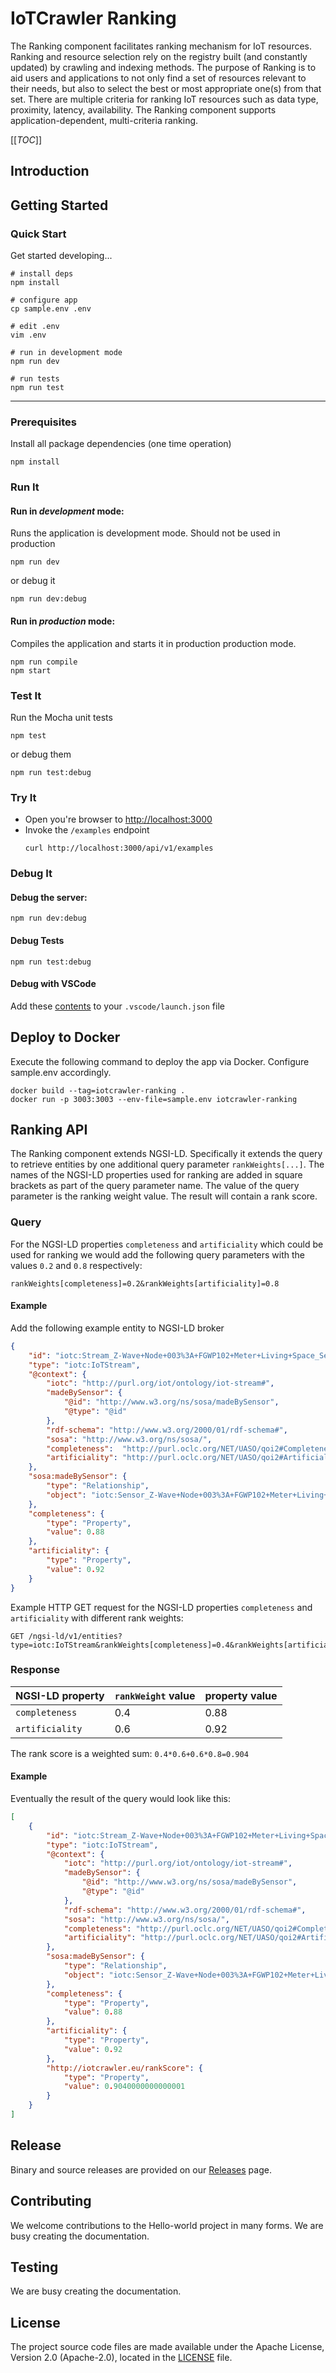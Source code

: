 # IoTCrawler Ranking

The Ranking component facilitates ranking mechanism for IoT resources. Ranking and resource selection rely on the registry built (and constantly updated) by crawling and indexing methods. The purpose of Ranking is to aid users and applications to not only find a set of resources relevant to their needs, but also to select the best or most appropriate one(s) from that set. There are multiple criteria for ranking IoT resources such as data type, proximity, latency, availability. The Ranking component supports application-dependent, multi-criteria ranking.

[[_TOC_]]

## Introduction



## Getting Started

### Quick Start

Get started developing...

```shell
# install deps
npm install

# configure app
cp sample.env .env

# edit .env
vim .env

# run in development mode
npm run dev

# run tests
npm run test
```

---

### Prerequisites

Install all package dependencies (one time operation)

```shell
npm install
```

### Run It
#### Run in *development* mode:
Runs the application is development mode. Should not be used in production

```shell
npm run dev
```

or debug it

```shell
npm run dev:debug
```

#### Run in *production* mode:

Compiles the application and starts it in production production mode.

```shell
npm run compile
npm start
```

### Test It

Run the Mocha unit tests

```shell
npm test
```

or debug them

```shell
npm run test:debug
```

### Try It
* Open you're browser to [http://localhost:3000](http://localhost:3000)
* Invoke the `/examples` endpoint 
  ```shell
  curl http://localhost:3000/api/v1/examples
  ```


### Debug It

#### Debug the server:

```
npm run dev:debug
```

#### Debug Tests

```
npm run test:debug
```

#### Debug with VSCode

Add these [contents](https://github.com/cdimascio/generator-express-no-stress/blob/next/assets/.vscode/launch.json) to your `.vscode/launch.json` file

## Deploy to Docker

Execute the following command to deploy the app via Docker. Configure sample.env accordingly.

```shell
docker build --tag=iotcrawler-ranking .
docker run -p 3003:3003 --env-file=sample.env iotcrawler-ranking
```

## Ranking API

The Ranking component extends NGSI-LD. Specifically it extends the query to retrieve entities by one additional query parameter `rankWeights[...]`. The names of the NGSI-LD properties used for ranking are added in square brackets as part of the query parameter name. The value of the query parameter is the ranking weight value. The result will contain a rank score.

### Query

For the NGSI-LD properties `completeness` and `artificiality` which could be used for ranking we would add the following query parameters with the values `0.2` and `0.8` respectively:

```
rankWeights[completeness]=0.2&rankWeights[artificiality]=0.8
```

#### Example

Add the following example entity to NGSI-LD broker

```json
{
    "id": "iotc:Stream_Z-Wave+Node+003%3A+FGWP102+Meter+Living+Space_Sensor+%28power%29",
    "type": "iotc:IoTStream",
    "@context": {
        "iotc": "http://purl.org/iot/ontology/iot-stream#",
        "madeBySensor": {
            "@id": "http://www.w3.org/ns/sosa/madeBySensor",
            "@type": "@id"
        },
        "rdf-schema": "http://www.w3.org/2000/01/rdf-schema#",
        "sosa": "http://www.w3.org/ns/sosa/",
        "completeness":  "http://purl.oclc.org/NET/UASO/qoi2#Completeness",
        "artificiality": "http://purl.oclc.org/NET/UASO/qoi2#Artificiality"
    },
    "sosa:madeBySensor": {
        "type": "Relationship",
        "object": "iotc:Sensor_Z-Wave+Node+003%3A+FGWP102+Meter+Living+Space_Sensor+%28power%29"
    },
    "completeness": {
        "type": "Property",
        "value": 0.88
    },
    "artificiality": {
        "type": "Property",
        "value": 0.92
    }
}
```

Example HTTP GET request for the NGSI-LD properties `completeness` and `artificiality` with different rank weights:

```http
GET /ngsi-ld/v1/entities?type=iotc:IoTStream&rankWeights[completeness]=0.4&rankWeights[artificiality]=0.6
```

### Response

| NGSI-LD property | `rankWeight` value | property value |
| ---------------- | ------------------ | -------------- |
| `completeness`   | 0.4                | 0.88           |
| `artificiality`  | 0.6                | 0.92           |

The rank score is a weighted sum: `0.4*0.6+0.6*0.8=0.904`

#### Example

Eventually the result of the query would look like this:

```json
[
    {
        "id": "iotc:Stream_Z-Wave+Node+003%3A+FGWP102+Meter+Living+Space_Sensor+%28power%29",
        "type": "iotc:IoTStream",
        "@context": {
            "iotc": "http://purl.org/iot/ontology/iot-stream#",
            "madeBySensor": {
                "@id": "http://www.w3.org/ns/sosa/madeBySensor",
                "@type": "@id"
            },
            "rdf-schema": "http://www.w3.org/2000/01/rdf-schema#",
            "sosa": "http://www.w3.org/ns/sosa/",
            "completeness": "http://purl.oclc.org/NET/UASO/qoi2#Completeness",
            "artificiality": "http://purl.oclc.org/NET/UASO/qoi2#Artificiality"
        },
        "sosa:madeBySensor": {
            "type": "Relationship",
            "object": "iotc:Sensor_Z-Wave+Node+003%3A+FGWP102+Meter+Living+Space_Sensor+%28power%29"
        },
        "completeness": {
            "type": "Property",
            "value": 0.88
        },
        "artificiality": {
            "type": "Property",
            "value": 0.92
        },
        "http://iotcrawler.eu/rankScore": {
            "type": "Property",
            "value": 0.9040000000000001
        }
    }
]
```

## Release

Binary and source releases are provided on our [Releases](https://github.com/IoTCrawler/express-hello/releases) page.

## Contributing

We welcome contributions to the Hello-world project in many forms. We are busy creating the documentation.

## Testing

We are busy creating the documentation.

## License

The project source code files are made available under the Apache License, Version 2.0 (Apache-2.0), located in the [LICENSE](LICENSE) file.
